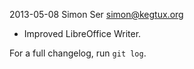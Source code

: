 2013-05-08 Simon Ser simon@kegtux.org

* Improved LibreOffice Writer.

For a full changelog, run `git log`.